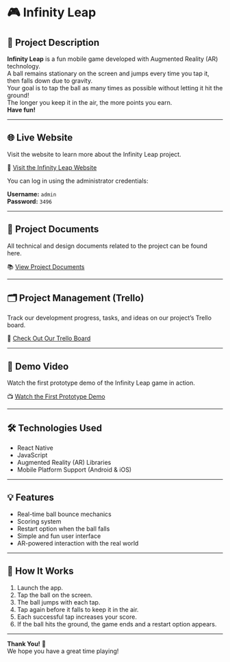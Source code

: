 # 🎮 Infinity Leap

## 🚀 Project Description

**Infinity Leap** is a fun mobile game developed with Augmented Reality (AR) technology.  
A ball remains stationary on the screen and jumps every time you tap it, then falls down due to gravity.  
Your goal is to tap the ball as many times as possible without letting it hit the ground!  
The longer you keep it in the air, the more points you earn.  
**Have fun!**

---

## 🌐 Live Website

Visit the website to learn more about the Infinity Leap project.

🔗 [Visit the Infinity Leap Website](https://infinityleap.github.io/)

You can log in using the administrator credentials:

**Username:** `admin`  
**Password:** `3496`

---

## 📄 Project Documents

All technical and design documents related to the project can be found here.

📚 [View Project Documents](https://drive.google.com/drive/folders/1442bOAwELy1bL8ves91wUJxvEzeWeMX9?usp=sharing)

---

## 🗂️ Project Management (Trello)

Track our development progress, tasks, and ideas on our project’s Trello board.

📌 [Check Out Our Trello Board](https://trello.com/b/BTl2sjh5)

---

## 🎥 Demo Video

Watch the first prototype demo of the Infinity Leap game in action.

📺 [Watch the First Prototype Demo](https://www.youtube.com/watch?v=_PaiYGGoQps)

---

## 🛠️ Technologies Used

- React Native  
- JavaScript  
- Augmented Reality (AR) Libraries  
- Mobile Platform Support (Android & iOS)

---

## 💡 Features

- Real-time ball bounce mechanics  
- Scoring system  
- Restart option when the ball falls  
- Simple and fun user interface  
- AR-powered interaction with the real world

---

## 📱 How It Works

1. Launch the app.  
2. Tap the ball on the screen.  
3. The ball jumps with each tap.  
4. Tap again before it falls to keep it in the air.  
5. Each successful tap increases your score.  
6. If the ball hits the ground, the game ends and a restart option appears.

---

**Thank You!** 🎉  
We hope you have a great time playing!
